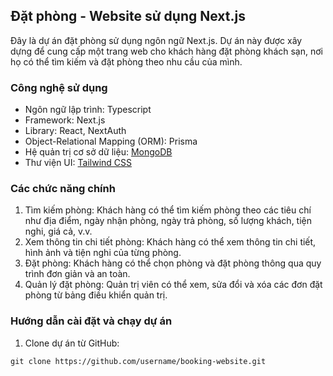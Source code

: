 ## Đặt phòng - Website sử dụng Next.js

Đây là dự án đặt phòng sử dụng ngôn ngữ Next.js. Dự án này được xây dựng để cung cấp một trang web cho khách hàng đặt phòng khách sạn, nơi họ có thể tìm kiếm và đặt phòng theo nhu cầu của mình.

### Công nghệ sử dụng

- Ngôn ngữ lập trình: Typescript
- Framework: Next.js
- Library: React, NextAuth
- Object-Relational Mapping (ORM): Prisma
- Hệ quản trị cơ sở dữ liệu: [MongoDB](https://www.mongodb.com/)
- Thư viện UI: [Tailwind CSS](https://tailwindcss.com/)

### Các chức năng chính

1. Tìm kiếm phòng: Khách hàng có thể tìm kiếm phòng theo các tiêu chí như địa điểm, ngày nhận phòng, ngày trả phòng, số lượng khách, tiện nghi, giá cả, v.v.
2. Xem thông tin chi tiết phòng: Khách hàng có thể xem thông tin chi tiết, hình ảnh và tiện nghi của từng phòng.
3. Đặt phòng: Khách hàng có thể chọn phòng và đặt phòng thông qua quy trình đơn giản và an toàn.
4. Quản lý đặt phòng: Quản trị viên có thể xem, sửa đổi và xóa các đơn đặt phòng từ bảng điều khiển quản trị.

### Hướng dẫn cài đặt và chạy dự án

1. Clone dự án từ GitHub:

```shell
git clone https://github.com/username/booking-website.git
